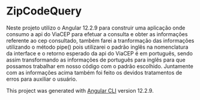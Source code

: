 # ZipCodeQuery

Neste projeto utilizo o Angular 12.2.9 para construir uma aplicação onde consumo a api do ViaCEP para efetuar a consulta e obter as informações referente ao cep consultado, também farei a tranformação das informações utilizando o método pipe() pois utilizarei o padrão inglês na nomenclatura da interface e o retorno esperado da api do ViaCEP é em português, sendo assim transformando as informações de português para inglês para que possamos trabalhar em nosso código com o padrão escolhido. Juntamente com as informações acima também foi feito os devidos tratamentos de erros para auxiliar o usuário.


This project was generated with [Angular CLI](https://github.com/angular/angular-cli) version 12.2.9.
